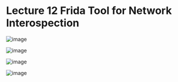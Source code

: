 # Lecture 12 Frida Tool for Network Interospection


![image](https://github.com/jayshah17/Secure-System-Engineering-/assets/76842630/155d29d2-7e91-4fdd-8e5e-a3145b7fbb8e)


![image](https://github.com/jayshah17/Secure-System-Engineering-/assets/76842630/4522dbce-52d2-4414-850f-c4a338654c82)


![image](https://github.com/jayshah17/Secure-System-Engineering-/assets/76842630/10f146c8-64ee-47ca-bf50-ad70a16f036f)

![image](https://github.com/jayshah17/Secure-System-Engineering-/assets/76842630/5367abbc-b7b0-424d-b1dd-8fe21bf05cb3)
